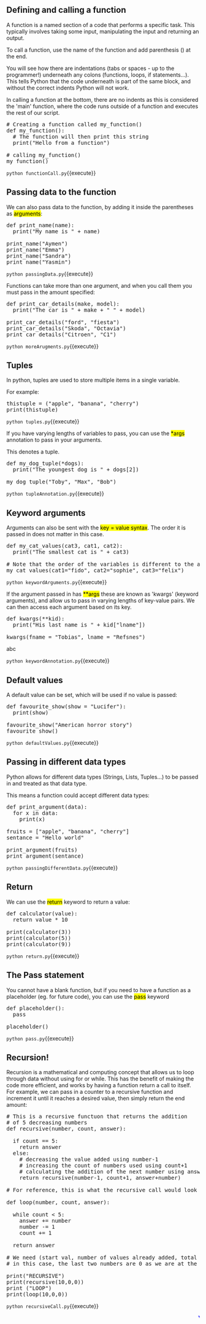 


## Defining and calling a function

A function is a named section of a code that performs a specific task. 
This typically involves taking some input, manipulating the input and returning an output.

To call a function, use the name of the function and add parenthesis () at the end.

You will see how there are indentations (tabs or spaces - up to the programmer!) underneath any colons (functions, loops, if statements...).
This tells Python that the code underneath is part of the same block, and without the correct indents Python will not work.

In calling a function at the bottom, there are no indents as this is considered the 'main' function, where the code runs outside of a function 
and executes the rest of our script.

<pre class="file" data-filename="functionCall.py" data-target="replace">
# Creating a function called my_function()
def my_function(): 
  # The function will then print this string
  print("Hello from a function") 

# calling my_function()
my_function() 
</pre>

`python functionCall.py`{{execute}}

## Passing data to the function

We can also pass data to the function, by adding it inside the parentheses as <mark>arguments</mark>:

<pre class="file" data-filename="passingData.py" data-target="replace">
def print_name(name):
  print("My name is " + name)

print_name("Aymen")
print_name("Emma")
print_name("Sandra")
print_name("Yasmin")
</pre>

`python passingData.py`{{execute}}

Functions can take more than one argument, and when you call them you must pass in the amount specified:

<pre class="file" data-filename="moreArugments.py" data-target="replace">
def print_car_details(make, model):
  print("The car is " + make + " " + model)

print_car_details("ford", "fiesta")
print_car_details("Skoda", "Octavia")
print_car_details("Citroen", "C1")
</pre>

`python moreArugments.py`{{execute}}

## Tuples
In python, tuples are used to store multiple items in a single variable. 

For example:

<pre class="file" data-filename="tuples.py" data-target="replace">
thistuple = ("apple", "banana", "cherry")
print(thistuple)
</pre>

`python tuples.py`{{execute}}

If you have varying lengths of variables to pass, you can use the <mark>*args</mark> annotation to pass in your arguments.

This denotes a tuple.

<pre class="file" data-filename="tupleAnnotation.py" data-target="replace">
def my_dog_tuple(*dogs):
  print("The youngest dog is " + dogs[2])

my_dog_tuple("Toby", "Max", "Bob")
</pre>

`python tupleAnnotation.py`{{execute}}

## Keyword arguments

Arguments can also be sent with the <mark>key = value syntax</mark>. The order it is passed in does not matter in this case.

<pre class="file" data-filename="keywordArguments.py" data-target="replace">
def my_cat_values(cat3, cat1, cat2):
  print("The smallest cat is " + cat3)

# Note that the order of the variables is different to the arguments in the function
my_cat_values(cat1="fido", cat2="sophie", cat3="felix")
</pre>

`python keywordArguments.py`{{execute}}

If the argument passed in has <mark>**args</mark> these are known as 'kwargs' (keyword arguments), and allow us to pass in varying lengths of key-value pairs.
We can then access each argument based on its key.

<pre class="file" data-filename="keywordAnnotation.py" data-target="replace">
def kwargs(**kid):
  print("His last name is " + kid["lname"])

kwargs(fname = "Tobias", lname = "Refsnes")
</pre>

abc

`python keywordAnnotation.py`{{execute}}

## Default values
A default value can be set, which will be used if no value is passed:

<pre class="file" data-filename="defaultValues.py" data-target="replace">
def favourite_show(show = "Lucifer"):
  print(show)

favourite_show("American horror story")
favourite_show()
</pre>

`python defaultValues.py`{{execute}}

## Passing in different data types
Python allows for different data types (Strings, Lists, Tuples...) to be passed in and treated as that data type.

This means a function could accept different data types:

<pre class="file" data-filename="passingDifferentData.py" data-target="replace">
def print_argument(data):
  for x in data:
    print(x)

fruits = ["apple", "banana", "cherry"]
sentance = "Hello world"

print_argument(fruits)
print_argument(sentance)
</pre>

`python passingDifferentData.py`{{execute}}

## Return
We can use the <mark>return</mark> keyword to return a value:

<pre class="file" data-filename="return.py" data-target="replace">
def calculator(value):
  return value * 10

print(calculator(3))
print(calculator(5))
print(calculator(9))
</pre>

`python return.py`{{execute}}

## The Pass statement
You cannot have a blank function, but if you need to have a function as a placeholder (eg. for future code), you can use the <mark>pass</mark> keyword

<pre class="file" data-filename="pass.py" data-target="replace">
def placeholder():
  pass
    
placeholder()
</pre>

`python pass.py`{{execute}}

## Recursion!
Recursion is a mathematical and computing concept that allows us to loop through data without using for or while. This has the benefit of making the code more efficient, and works by having a function return a call to itself. 
For example, we can pass in a counter to a recursive function and increment it until it reaches a desired value, then simply return the end amount:

<pre class="file" data-filename="recursiveCall.py" data-target="replace">
# This is a recursive functuon that returns the addition
# of 5 decreasing numbers
def recursive(number, count, answer):
  
  if count == 5:
    return answer
  else:
    # decreasing the value added using number-1
    # increasing the count of numbers used using count+1
    # calculating the addition of the next number using answer+number
    return recursive(number-1, count+1, answer+number)

# For reference, this is what the recursive call would look like in a while loop:

def loop(number, count, answer):

  while count < 5:
    answer += number
    number -= 1
    count += 1
  
  return answer

# We need (start val, number of values already added, total addition) to pass into the functions
# in this case, the last two numbers are 0 as we are at the start of the loop

print("RECURSIVE")
print(recursive(10,0,0))
print ("LOOP")
print(loop(10,0,0))
</pre>

`python recursiveCall.py`{{execute}}

<marquee style='color: blue;'><b>Yay you've completed part 2!</b></marquee>
